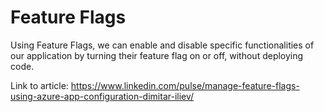 # Feature Flags
Using Feature Flags, we can enable and disable specific functionalities of our application by turning their feature flag on or off, without deploying code.

Link to article: https://www.linkedin.com/pulse/manage-feature-flags-using-azure-app-configuration-dimitar-iliev/

